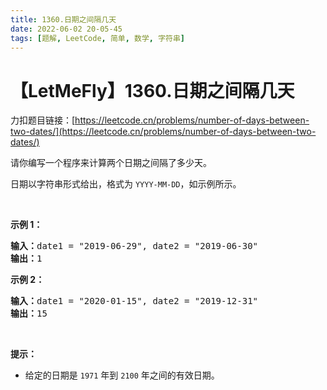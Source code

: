 ```yaml
---
title: 1360.日期之间隔几天
date: 2022-06-02 20-05-45
tags: [题解, LeetCode, 简单, 数学, 字符串]
---
```


# 【LetMeFly】1360.日期之间隔几天

力扣题目链接：[https://leetcode.cn/problems/number-of-days-between-two-dates/](https://leetcode.cn/problems/number-of-days-between-two-dates/)

<p>请你编写一个程序来计算两个日期之间隔了多少天。</p>

<p>日期以字符串形式给出，格式为&nbsp;<code>YYYY-MM-DD</code>，如示例所示。</p>

<p>&nbsp;</p>

<p><strong>示例 1：</strong></p>

<pre><strong>输入：</strong>date1 = &quot;2019-06-29&quot;, date2 = &quot;2019-06-30&quot;
<strong>输出：</strong>1
</pre>

<p><strong>示例 2：</strong></p>

<pre><strong>输入：</strong>date1 = &quot;2020-01-15&quot;, date2 = &quot;2019-12-31&quot;
<strong>输出：</strong>15
</pre>

<p>&nbsp;</p>

<p><strong>提示：</strong></p>

<ul>
	<li>给定的日期是&nbsp;<code>1971</code>&nbsp;年到 <code>2100</code>&nbsp;年之间的有效日期。</li>
</ul>


    
